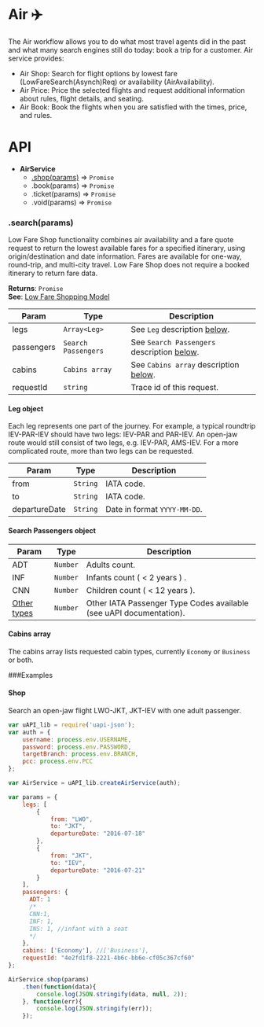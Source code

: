 # Air :airplane:

The Air workflow allows you to do what most travel agents did in the past and what many search engines still do today: book a trip for a customer. Air service provides:

* Air Shop: Search for flight options by lowest fare (LowFareSearch(Asynch)Req) or availability (AirAvailability).
* Air Price: Price the selected flights and request additional information about rules, flight details, and seating.
* Air Book: Book the flights when you are satisfied with the times, price, and rules.

# API

* **AirService**
    * [.shop(params)](#shop) ⇒ <code>Promise</code>
    * .book(params) ⇒ <code>Promise</code>
    * .ticket(params) ⇒ <code>Promise</code>
    * .void(params) ⇒ <code>Promise</code>
    
<a name="shop"></a>
### .search(params)
Low Fare Shop functionality combines air availability and a fare quote request to return the lowest available fares for a specified itinerary, using origin/destination and date information. Fares are available for one-way, round-trip, and multi-city travel. Low Fare Shop does not require a booked itinerary to return fare data.

**Returns**: <code>Promise</code>   
**See**: [Low Fare Shopping Model](https://support.travelport.com/webhelp/uapi/uAPI.htm#Air/Air_Models/Low_Fare_Shopping_Model.htm%3FTocPath%3DAir%7CAir%2520Shopping%2520and%2520Booking%7CLow%2520Fare%2520Shopping%7C_____1)   


| Param | Type | Description |
| --- | --- | --- |
| legs | <code>Array\<Leg\></code> | See `Leg` description [below](#leg). |
| passengers | <code>Search Passengers</code> | See `Search Passengers` description [below](#passengers). |
| cabins | <code>Cabins array</code> | See `Cabins array` description [below](#cabins). |
| requestId | <code>string</code> | Trace id of this request. |

<a name="leg"></a>
#### Leg object

Each leg represents one part of the journey. For example, a typical roundtrip IEV-PAR-IEV should have two legs: IEV-PAR and PAR-IEV. An open-jaw route would still consist of two legs, e.g. IEV-PAR, AMS-IEV. For a more complicated route, more than two legs can be requested.

| Param | Type | Description |
| --- | --- | --- |
| from | <code>String</code> | IATA code. |
| to | <code>String</code> | IATA code. |
| departureDate | <code>String</code> | Date in format `YYYY-MM-DD`. |

<a name="passengers"></a>
#### Search Passengers object

| Param | Type | Description |
| --- | --- | --- |
| ADT | <code>Number</code> | Adults count. |
| INF | <code>Number</code> | Infants count ( < 2 years ) . |
| CNN | <code>Number</code> | Children count ( < 12 years ). |
| [Other types](https://support.travelport.com/webhelp/uapi/uAPI.htm#Air/Shared_Air_Topics/Passenger_Type_Codes.htm) | <code>Number</code> | Other IATA Passenger Type Codes available  (see uAPI documentation). |

<a name="cabins"></a>
#### Cabins array
The cabins array lists requested cabin types, currently `Economy` or `Business` or both.


###Examples

#### Shop
Search an open-jaw flight LWO-JKT, JKT-IEV with one adult passenger.
```JavaScript
var uAPI_lib = require('uapi-json');
var auth = {
    username: process.env.USERNAME,
    password: process.env.PASSWORD,
    targetBranch: process.env.BRANCH,
    pcc: process.env.PCC
};

var AirService = uAPI_lib.createAirService(auth);

var params = {
    legs: [
        {
            from: "LWO",
            to: "JKT",
            departureDate: "2016-07-18"
        },
        {
            from: "JKT",
            to: "IEV",
            departureDate: "2016-07-21"
        }
    ],
    passengers: {
      ADT: 1
      /*
      CNN:1,
      INF: 1,
      INS: 1, //infant with a seat
      */
    },
    cabins: ['Economy'], //['Business'],
    requestId: "4e2fd1f8-2221-4b6c-bb6e-cf05c367cf60"
};

AirService.shop(params)
    .then(function(data){
        console.log(JSON.stringify(data, null, 2));
    }, function(err){
        console.log(JSON.stringify(err));
    });
```
